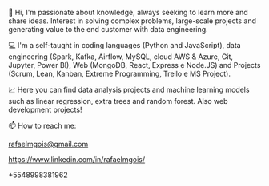 👋 Hi, I'm passionate about knowledge, always seeking to learn more and share ideas. Interest in solving complex problems, large-scale projects and generating value to the end customer with data engineering.

💻 I'm a self-taught in coding languages (Python and JavaScript), data engineering (Spark, Kafka, Airflow, MySQL, cloud AWS & Azure, Git, Jupyter, Power BI), Web (MongoDB, React, Express e Node.JS) and Projects (Scrum, Lean, Kanban, Extreme Programming, Trello e MS Project).

📈 Here you can find data analysis projects and machine learning models such as linear regression, extra trees and random forest. Also web development projects!

📫 How to reach me:

rafaelmgois@gmail.com

https://www.linkedin.com/in/rafaelmgois/

+5548998381962
